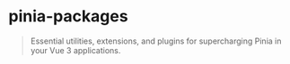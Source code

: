 # pinia-packages
> Essential utilities, extensions, and plugins for supercharging Pinia in your Vue 3 applications.
